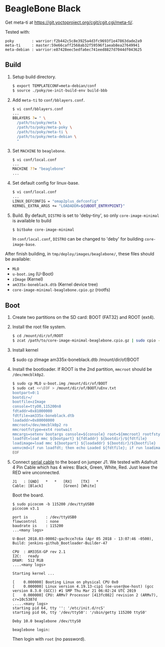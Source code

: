 BeagleBone Black
================
Get meta-ti at <https://git.yoctoproject.org/cgit/cgit.cgi/meta-ti/>.

Tested with:
```
poky        : warrior:f2b442c5c8e3925a4d3fc9693f1e47863dade2a9
meta-ti     : master:59e66caff2568ab32f59596f1aeab8ea27649941
meta-debian : warrior:e87428eec5edfa6ec741eed8827d7044df043625
```

Build
-----
1. Setup build directory.
   ```sh
   $ export TEMPLATECONF=meta-debian/conf
   $ source ./poky/oe-init-build-env build-bbb
   ```

2. Add `meta-ti` to `conf/bblayers.conf`.
   ```sh
   $ vi conf/bblayers.conf
   ...
   BBLAYERS ?= " \
     /path/to/poky/meta \
     /path/to/poky/meta-poky \
     /path/to/poky/meta-ti \
     /path/to/poky/meta-debian \
     "
   ```

3. Set `MACHINE` to `beaglebone`.
   ```sh
   $ vi conf/local.conf
   ...
   MACHINE ??= "beaglebone"
   ...
   ```

4. Set default config for linux-base.
   ```sh
   $ vi conf/local.conf
   ...
   LINUX_DEFCONFIG = "omap2plus_defconfig"
   KERNEL_EXTRA_ARGS += "LOADADDR=${UBOOT_ENTRYPOINT}"
   ```

5. Build.
   By default, `DISTRO` is set to 'deby-tiny', so only `core-image-minimal` is available to build
   ```sh
   $ bitbake core-image-minimal
   ```

   In `conf/local.conf`, `DISTRO` can be changed to 'deby' for building `core-image-base`.

After finish building, in `tmp/deploy/images/beaglebone/`, these files should be available:

* `MLO`
* `u-boot.img` (U-Boot)
* `zImage` (Kernel)
* `am335x-boneblack.dtb` (Kernel device tree)
* `core-image-minimal-beaglebone.cpio.gz` (rootfs)

Boot
----
1. Create two partitions on the SD card: BOOT (FAT32) and ROOT (ext4).

2. Install the root file system.
   ```sh
   $ cd /mount/dir/of/ROOT
   $ zcat /path/to/core-image-minimal-beaglebone.cpio.gz | sudo cpio -idm --no-absolute-filenames
   ```

3. Install kernel

    $ sudo cp zImage am335x-boneblack.dtb /mount/dir/of/BOOT

4. Install the bootloader. If ROOT is the 2nd partition, `mmcroot` should be `/dev/mmcblk0p2`.
   ```sh
   $ sudo cp MLO u-boot.img /mount/dir/of/BOOT
   $ sudo cat <<\EOF > /mount/dir/of/BOOT/uEnv.txt
   bootpart=0:1
   bootdir=/
   bootfile=zImage
   console=ttyO0,115200n8
   fdtaddr=0x81000000
   fdtfile=am335x-boneblack.dtb
   loadaddr=0x80008000
   mmcroot=/dev/mmcblk0p2 ro
   mmcrootfstype=ext4 rootwait
   mmcargs=setenv bootargs console=${console} root=${mmcroot} rootfstype=${mmcrootfstype}
   loadfdt=load mmc ${bootpart} ${fdtaddr} ${bootdir}/${fdtfile}
   loadimage=load mmc ${bootpart} ${loadaddr} ${bootdir}/${bootfile}
   uenvcmd=if run loadfdt; then echo Loaded ${fdtfile}; if run loadimage; then run mmcargs; bootz ${loadaddr} - ${fdtaddr}; fi; fi;
   EOF
   ```

5. Connect [serial cable](https://elinux.org/Beagleboard:BeagleBone_Black_Serial)
to the board on jumper J1. We tested with Adafruit 4 Pin Cable which has 4 wires: 
Black, Green, White, Red. Just leave the RED wire unconnected.
   ```
   J1   : [GND]   *   *   [RX]    [TX]   *
   Cable: [Black]         [Green] [White]
   ```

   Boot the board.

   ```
   $ sudo picocom -b 115200 /dev/ttyUSB0
   picocom v3.1

   port is        : /dev/ttyUSB0
   flowcontrol    : none
   baudrate is    : 115200
   ...<many logs>

   U-Boot 2018.03-00002-gac9cce7c6a (Apr 05 2018 - 13:07:46 -0500), Build: jenkins-github_Bootloader-Builder-47

   CPU  : AM335X-GP rev 2.1
   I2C:   ready
   DRAM:  512 MiB
   ....<many logs>

   Starting kernel ...

   [    0.000000] Booting Linux on physical CPU 0x0
   [    0.000000] Linux version 4.19.13-cip1 (oe-user@oe-host) (gcc version 8.3.0 (GCC)) #1 SMP Thu Mar 21 06:02:24 UTC 2019
   [    0.000000] CPU: ARMv7 Processor [413fc082] revision 2 (ARMv7), cr=10c5387d
   .....<many logs>
   starting pid 64, tty '': '/etc/init.d/rcS'
   starting pid 66, tty '/dev/ttyS0': '/sbin/getty 115200 ttyS0'

   Deby 10.0 beaglebone /dev/ttyS0

   beaglebone login:
   ```

   Then login with `root` (no password).
